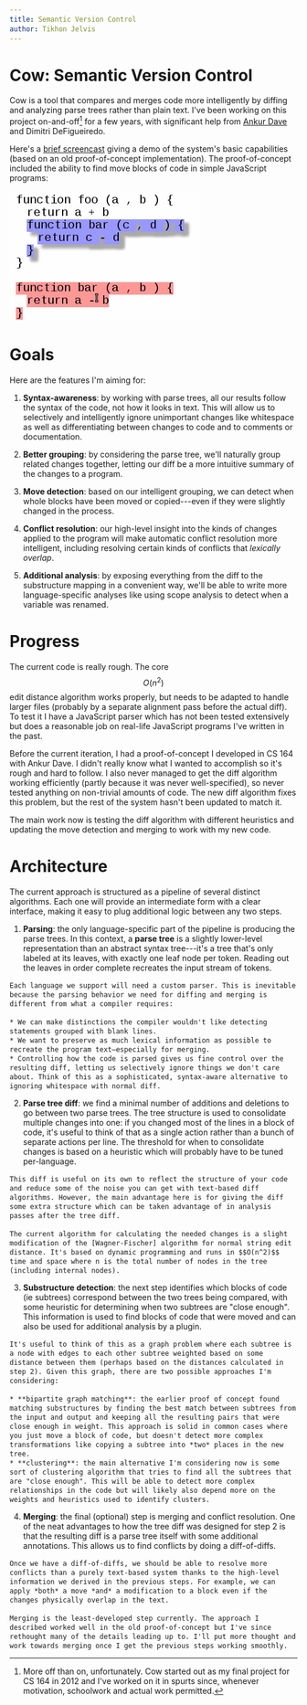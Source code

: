```yaml
---
title: Semantic Version Control
author: Tikhon Jelvis
---
```


<div class="content">

# Cow: Semantic Version Control

Cow is a tool that compares and merges code more intelligently by diffing and analyzing parse trees rather than plain text. I've been working on this project on-and-off[^1] for a few years, with significant help from [Ankur Dave] and Dimitri DeFigueiredo.

[Ankur Dave]: http://ankurdave.com

Here's a [brief screencast](cow-out.ogv) giving a demo of the system's basic capabilities (based on an old proof-of-concept implementation). The proof-of-concept included the ability to find move blocks of code in simple JavaScript programs:

![A block of code that was both moved *and* modified.](img/cow-thumbnail.png)

[^1]: More off than on, unfortunately. Cow started out as my final project for CS 164 in 2012 and I've worked on it in spurts since, whenever motivation, schoolwork and actual work permitted.

</div>

<div class="content">

# Goals

Here are the features I'm aiming for:

  1. **Syntax-awareness**: by working with parse trees, all our results follow the syntax of the code, not how it looks in text. This will allow us to selectively and intelligently ignore unimportant changes like whitespace as well as differentiating between changes to code and to comments or documentation.

  2. **Better grouping**: by considering the parse tree, we'll naturally group related changes together, letting our diff be a more intuitive summary of the changes to a program.

  3. **Move detection**: based on our intelligent grouping, we can detect when whole blocks have been moved or copied---even if they were slightly changed in the process.

  4. **Conflict resolution**: our high-level insight into the kinds of changes applied to the program will make automatic conflict resolution more intelligent, including resolving certain kinds of conflicts that *lexically overlap*.

  5. **Additional analysis**: by exposing everything from the diff to the substructure mapping in a convenient way, we'll be able to write more language-specific analyses like using scope analysis to detect when a variable was renamed.

# Progress

The current code is really rough. The core $$O(n^2)$$ edit distance algorithm works properly, but needs to be adapted to handle larger files (probably by a separate alignment pass before the actual diff). To test it I have a JavaScript parser which has not been tested extensively but does a reasonable job on real-life JavaScript programs I've written in the past.

Before the current iteration, I had a proof-of-concept I developed in CS 164 with Ankur Dave. I didn't really know what I wanted to accomplish so it's rough and hard to follow. I also never managed to get the diff algorithm working efficiently (partly because it was never well-specified), so never tested anything on non-trivial amounts of code. The new diff algorithm fixes this problem, but the rest of the system hasn't been updated to match it.

The main work now is testing the diff algorithm with different heuristics and updating the move detection and merging to work with my new code.

</div>

<div class="content">

# Architecture

The current approach is structured as a pipeline of several distinct algorithms. Each one will provide an intermediate form with a clear interface, making it easy to plug additional logic between any two steps.

  1. **Parsing**: the only language-specific part of the pipeline is producing the parse trees. In this context, a **parse tree** is a slightly lower-level representation than an abstract syntax tree---it's a tree that's only labeled at its leaves, with exactly one leaf node per token. Reading out the leaves in order complete recreates the input stream of tokens.

    Each language we support will need a custom parser. This is inevitable because the parsing behavior we need for diffing and merging is different from what a compiler requires:

    * We can make distinctions the compiler wouldn't like detecting statements grouped with blank lines.
    * We want to preserve as much lexical information as possible to recreate the program text—especially for merging.
    * Controlling how the code is parsed gives us fine control over the resulting diff, letting us selectively ignore things we don't care about. Think of this as a sophisticated, syntax-aware alternative to ignoring whitespace with normal diff.

  2. **Parse tree diff**: we find a minimal number of additions and deletions to go between two parse trees. The tree structure is used to consolidate multiple changes into one: if you changed most of the lines in a block of code, it's useful to think of that as a single action rather than a bunch of separate actions per line. The threshold for when to consolidate changes is based on a heuristic which will probably have to be tuned per-language.

    This diff is useful on its own to reflect the structure of your code and reduce some of the noise you can get with text-based diff algorithms. However, the main advantage here is for giving the diff some extra structure which can be taken advantage of in analysis passes after the tree diff.

    The current algorithm for calculating the needed changes is a slight modification of the [Wagner-Fischer] algorithm for normal string edit distance. It's based on dynamic programming and runs in $$O(n^2)$$ time and space where n is the total number of nodes in the tree (including internal nodes).

  3. **Substructure detection**: the next step identifies which blocks of code (ie subtrees) correspond between the two trees being compared, with some heuristic for determining when two subtrees are "close enough". This information is used to find blocks of code that were moved and can also be used for additional analysis by a plugin.

    It's useful to think of this as a graph problem where each subtree is a node with edges to each other subtree weighted based on some distance between them (perhaps based on the distances calculated in step 2). Given this graph, there are two possible approaches I'm considering:

    * **bipartite graph matching**: the earlier proof of concept found matching substructures by finding the best match between subtrees from the input and output and keeping all the resulting pairs that were close enough in weight. This approach is solid in common cases where you just move a block of code, but doesn't detect more complex transformations like copying a subtree into *two* places in the new tree.
    * **clustering**: the main alternative I'm considering now is some sort of clustering algorithm that tries to find all the subtrees that are "close enough". This will be able to detect more complex relationships in the code but will likely also depend more on the weights and heuristics used to identify clusters.

  4. **Merging**: the final (optional) step is merging and conflict resolution. One of the neat advantages to how the tree diff was designed for step 2 is that the resulting diff is a parse tree itself with some additional annotations. This allows us to find conflicts by doing a diff-of-diffs.

    Once we have a diff-of-diffs, we should be able to resolve more conflicts than a purely text-based system thanks to the high-level information we derived in the previous steps. For example, we can apply *both* a move *and* a modification to a block even if the changes physically overlap in the text.

    Merging is the least-developed step currently. The approach I described worked well in the old proof-of-concept but I've since rethought many of the details leading up to. I'll put more thought and work towards merging once I get the previous steps working smoothly.

[Wagner-Fischer]: https://en.wikipedia.org/wiki/Wagner%E2%80%93Fischer_algorithm

</div>
